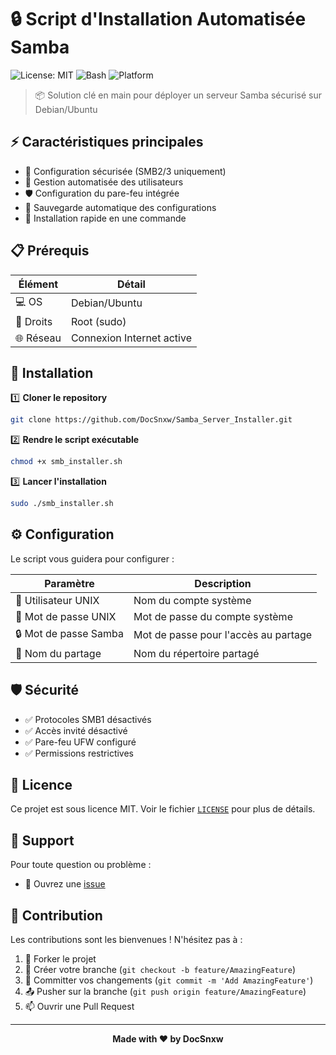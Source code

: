 # 🔒 Script d'Installation Automatisée Samba

![License: MIT](https://img.shields.io/badge/License-MIT-yellow.svg)
![Bash](https://img.shields.io/badge/Shell-Bash-4EAA25?logo=gnu-bash&logoColor=white)
![Platform](https://img.shields.io/badge/Platform-Debian%20%7C%20Ubuntu-E95420?logo=ubuntu&logoColor=white)

> 📦 Solution clé en main pour déployer un serveur Samba sécurisé sur Debian/Ubuntu

## ⚡ Caractéristiques principales

- 🔐 Configuration sécurisée (SMB2/3 uniquement)
- 👥 Gestion automatisée des utilisateurs
- 🛡️ Configuration du pare-feu intégrée
- 💾 Sauvegarde automatique des configurations
- 🚀 Installation rapide en une commande

## 📋 Prérequis

| Élément | Détail |
|---------|---------|
| 💻 OS | Debian/Ubuntu |
| 🔑 Droits | Root (sudo) |
| 🌐 Réseau | Connexion Internet active |

## 🚀 Installation

1️⃣ **Cloner le repository**
```bash
git clone https://github.com/DocSnxw/Samba_Server_Installer.git
```

2️⃣ **Rendre le script exécutable**
```bash
chmod +x smb_installer.sh
```

3️⃣ **Lancer l'installation**
```bash
sudo ./smb_installer.sh
```

## ⚙️ Configuration

Le script vous guidera pour configurer :

| Paramètre | Description |
|-----------|-------------|
| 👤 Utilisateur UNIX | Nom du compte système |
| 🔑 Mot de passe UNIX | Mot de passe du compte système |
| 🔒 Mot de passe Samba | Mot de passe pour l'accès au partage |
| 📁 Nom du partage | Nom du répertoire partagé |

## 🛡️ Sécurité

- ✅ Protocoles SMB1 désactivés
- ✅ Accès invité désactivé
- ✅ Pare-feu UFW configuré
- ✅ Permissions restrictives

## 📝 Licence

Ce projet est sous licence MIT. Voir le fichier [`LICENSE`](LICENSE) pour plus de détails.

## 💬 Support

Pour toute question ou problème :

- 🐛 Ouvrez une [issue](https://github.com/votre-repo/issues)

## 🤝 Contribution

Les contributions sont les bienvenues ! N'hésitez pas à :
1. 🍴 Forker le projet
2. 🔧 Créer votre branche (`git checkout -b feature/AmazingFeature`)
3. 💾 Committer vos changements (`git commit -m 'Add AmazingFeature'`)
4. 📤 Pusher sur la branche (`git push origin feature/AmazingFeature`)
5. 📫 Ouvrir une Pull Request

---

<div align="center">
  
**Made with ❤️ by DocSnxw**

</div>
